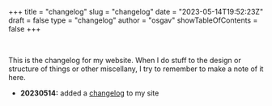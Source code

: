 
+++
title = "changelog"
slug = "changelog"
date = "2023-05-14T19:52:23Z"
draft = false
type = "changelog"
author = "osgav"
showTableOfContents = false
+++

<br />

This is the changelog for my website. When I do stuff to the design or structure of things or other miscellany, I try to remember to make a note of it here. 

- **20230514:** added a [changelog](/changelog.html) to my site

